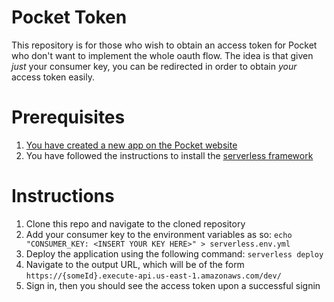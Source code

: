 # Pocket Token
This repository is for those who wish to obtain an access token for Pocket who don't want to implement the whole oauth flow.
The idea is that given *just* your consumer key, you can be redirected in order to obtain *your* access token easily. 

# Prerequisites
1. [You have created a new app on the Pocket website](https://getpocket.com/developer/apps/new)
1. You have followed the instructions to install the [serverless framework](https://github.com/serverless/serverless)

# Instructions
1. Clone this repo and navigate to the cloned repository
1. Add your consumer key to the environment variables as so:
`
echo "CONSUMER_KEY: <INSERT YOUR KEY HERE>" > serverless.env.yml
`
1. Deploy the application using the following command:
`
serverless deploy
`
1. Navigate to the output URL, which will be of the form `https://{someId}.execute-api.us-east-1.amazonaws.com/dev/`
1. Sign in, then you should see the access token upon a successful signin 
